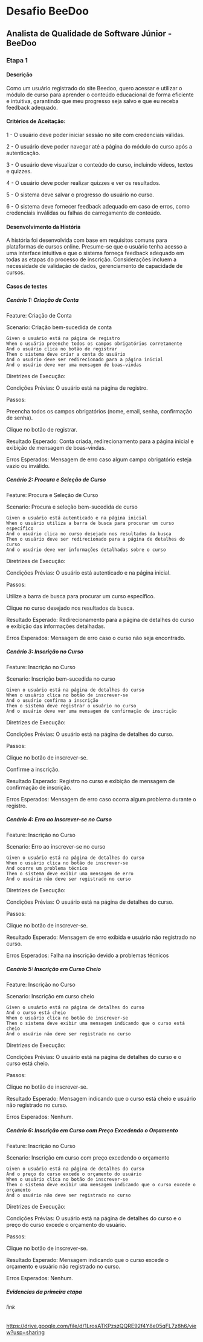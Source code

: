 # Desafio BeeDoo
## Analista de Qualidade de Software Júnior - BeeDoo
### Etapa 1

#### Descrição

 Como um usuário registrado do site Beedoo, quero acessar e utilizar o módulo de curso para aprender o conteúdo educacional de forma eficiente e intuitiva, garantindo que meu progresso seja salvo e que eu receba feedback adequado.

#### Critérios de Aceitação:

1 - O usuário deve poder iniciar sessão no site com credenciais válidas.

2 - O usuário deve poder navegar até a página do módulo do curso após a autenticação.

3 - O usuário deve visualizar o conteúdo do curso, incluindo vídeos, textos e quizzes.

4 - O usuário deve poder realizar quizzes e ver os resultados.

5 - O sistema deve salvar o progresso do usuário no curso.

6 - O sistema deve fornecer feedback adequado em caso de erros, como credenciais inválidas ou falhas de carregamento de conteúdo.

#### Desenvolvimento da História

A história foi desenvolvida com base em requisitos comuns para plataformas de cursos online. Presume-se que o usuário tenha acesso a uma interface intuitiva e que o sistema forneça feedback adequado em todas as etapas do processo de inscrição. Considerações incluem a necessidade de validação de dados, gerenciamento de capacidade de cursos.

#### Casos de testes
##### Cenário 1: Criação de Conta
Feature: Criação de Conta

  Scenario: Criação bem-sucedida de conta

    Given o usuário está na página de registro
    When o usuário preenche todos os campos obrigatórios corretamente
    And o usuário clica no botão de registrar
    Then o sistema deve criar a conta do usuário
    And o usuário deve ser redirecionado para a página inicial
    And o usuário deve ver uma mensagem de boas-vindas

Diretrizes de Execução:

Condições Prévias: O usuário está na página de registro.

Passos:

Preencha todos os campos obrigatórios (nome, email, senha, confirmação de senha).

Clique no botão de registrar.

Resultado Esperado: Conta criada, redirecionamento para a página inicial e exibição de mensagem de boas-vindas.

Erros Esperados: Mensagem de erro caso algum campo obrigatório esteja vazio ou inválido.

##### Cenário 2: Procura e Seleção de Curso

Feature: Procura e Seleção de Curso

  Scenario: Procura e seleção bem-sucedida de curso

    Given o usuário está autenticado e na página inicial
    When o usuário utiliza a barra de busca para procurar um curso específico
    And o usuário clica no curso desejado nos resultados da busca
    Then o usuário deve ser redirecionado para a página de detalhes do curso
    And o usuário deve ver informações detalhadas sobre o curso

Diretrizes de Execução:

Condições Prévias: O usuário está autenticado e na página inicial.

Passos:

Utilize a barra de busca para procurar um curso específico.

Clique no curso desejado nos resultados da busca.

Resultado Esperado: Redirecionamento para a página de detalhes do curso e exibição das informações detalhadas.

Erros Esperados: Mensagem de erro caso o curso não seja encontrado.

##### Cenário 3: Inscrição no Curso

Feature: Inscrição no Curso

  Scenario: Inscrição bem-sucedida no curso

    Given o usuário está na página de detalhes do curso
    When o usuário clica no botão de inscrever-se
    And o usuário confirma a inscrição
    Then o sistema deve registrar o usuário no curso
    And o usuário deve ver uma mensagem de confirmação de inscrição

Diretrizes de Execução:

Condições Prévias: O usuário está na página de detalhes do curso.

Passos:

Clique no botão de inscrever-se.

Confirme a inscrição.

Resultado Esperado: Registro no curso e exibição de mensagem de confirmação de inscrição.

Erros Esperados: Mensagem de erro caso ocorra algum problema durante o registro.


##### Cenário 4: Erro ao Inscrever-se no Curso

Feature: Inscrição no Curso

  Scenario: Erro ao inscrever-se no curso

    Given o usuário está na página de detalhes do curso
    When o usuário clica no botão de inscrever-se
    And ocorre um problema técnico
    Then o sistema deve exibir uma mensagem de erro
    And o usuário não deve ser registrado no curso

Diretrizes de Execução:

Condições Prévias: O usuário está na página de detalhes do curso.

Passos:

Clique no botão de inscrever-se.

Resultado Esperado: Mensagem de erro exibida e usuário não registrado no curso.

Erros Esperados: Falha na inscrição devido a problemas técnicos


##### Cenário 5: Inscrição em Curso Cheio

Feature: Inscrição no Curso

  Scenario: Inscrição em curso cheio

    Given o usuário está na página de detalhes do curso
    And o curso está cheio
    When o usuário clica no botão de inscrever-se
    Then o sistema deve exibir uma mensagem indicando que o curso está cheio
    And o usuário não deve ser registrado no curso

Diretrizes de Execução:

Condições Prévias: O usuário está na página de detalhes do curso e o curso está cheio.

Passos:

Clique no botão de inscrever-se.

Resultado Esperado: Mensagem indicando que o curso está cheio e usuário não registrado no curso.

Erros Esperados: Nenhum.


##### Cenário 6: Inscrição em Curso com Preço Excedendo o Orçamento

Feature: Inscrição no Curso

  Scenario: Inscrição em curso com preço excedendo o orçamento

    Given o usuário está na página de detalhes do curso
    And o preço do curso excede o orçamento do usuário
    When o usuário clica no botão de inscrever-se
    Then o sistema deve exibir uma mensagem indicando que o curso excede o orçamento
    And o usuário não deve ser registrado no curso

Diretrizes de Execução:

Condições Prévias: O usuário está na página de detalhes do curso e o preço do curso excede o orçamento do usuário.

Passos:

Clique no botão de inscrever-se.

Resultado Esperado: Mensagem indicando que o curso excede o orçamento e usuário não registrado no curso.

Erros Esperados: Nenhum.

##### Evidencias da primeira etapa
###### link
https://drive.google.com/file/d/1LrosATKPzszQQRE92f4Y8e05qFL7z8h6/view?usp=sharing


